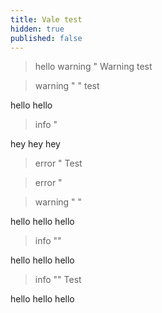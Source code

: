 ```yaml
---
title: Vale test
hidden: true
published: false
---
```


> hello
> warning " 
> Warning test

> warning " "
> test

hello hello
> info "

hey hey hey
> error "
> Test

> error "

> warning " "

hello hello hello 
> info ""

hello hello hello 
> info ""
> Test

hello
hello
hello